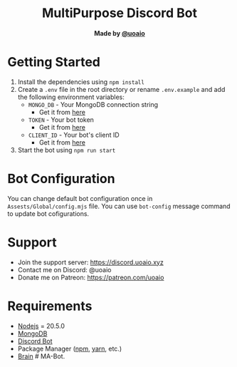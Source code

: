 <h1 align="center">
   MultiPurpose Discord Bot
</h1>
<h4 align="center">Made by <a href="https://discord.uoaio.xyz">@uoaio</a></h4>

# Getting Started

1. Install the dependencies using `npm install`
2. Create a `.env` file in the root directory or rename `.env.example` and add the following environment variables:
   - `MONGO_DB` - Your MongoDB connection string
     - Get it from [here](https://www.mongodb.com/)
   - `TOKEN` - Your bot token
     - Get it from [here](https://discord.com/developers/applications)
   - `CLIENT_ID` - Your bot's client ID
     - Get it from [here](https://discord.com/developers/applications)
3. Start the bot using `npm run start`

# Bot Configuration

You can change default bot configuration once in `Assests/Global/config.mjs` file. You can use `bot-config` message command to update bot cofigurations.

# Support

- Join the support server: https://discord.uoaio.xyz
- Contact me on Discord: @uoaio
- Donate me on Patreon: https://patreon.com/uoaio

# Requirements

- [Nodejs](https://nodejs.org/en/) = 20.5.0
- [MongoDB](https://www.mongodb.com/)
- [Discord Bot](https://discord.com/developers/applications)
- Package Manager ([npm](https://www.npmjs.com/), [yarn](https://yarnpkg.com/), etc.)
- [Brain](https://www.youtube.com/watch?v=dQw4w9WgXcQ)
#   M A - B o t .  
 